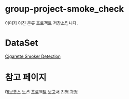# group-project-smoke_check

이미지 이진 분류 프로젝트 저장소입니다.

# DataSet

[Cigarette Smoker Detection](https://www.kaggle.com/datasets/vitaminc/cigarette-smoker-detection/data)

# 참고 페이지

[데브코스 노션](https://www.notion.so/prgrms/2-43e9d43075e04fafa2af1197553698ff)
[프로젝트 보고서](https://docs.google.com/document/d/1cJ7n_ZZVBTL-Jyv8ZrGq2RgAWCHNDA9AFkeHuBT6cd8/edit)
[진행 과정](https://docs.google.com/spreadsheets/d/111fPboqMiTVmUIAWnObhPoK1wC7FGZlNvCrvHzjM_ac/edit?gid=0#gid=0)
